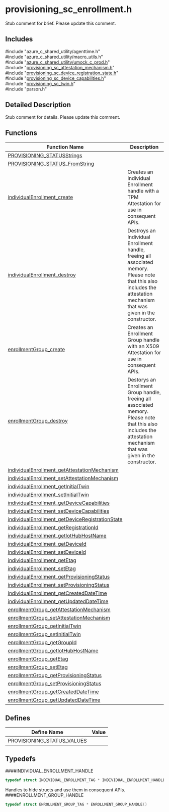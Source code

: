 # provisioning_sc_enrollment.h 

Stub comment for brief. Please update this comment.

## Includes

\#include "azure_c_shared_utility/agenttime.h"  
\#include "azure_c_shared_utility/macro_utils.h"  
\#include "[azure_c_shared_utility/umock_c_prod.h](iot-c-ref-umock-c-prod-h.md)"  
\#include "[provisioning_sc_attestation_mechanism.h](iot-c-ref-provisioning-sc-attestation-mechanism-h.md)"  
\#include "[provisioning_sc_device_registration_state.h](iot-c-ref-provisioning-sc-device-registration-state-h.md)"  
\#include "[provisioning_sc_device_capabilities.h](iot-c-ref-provisioning-sc-device-capabilities-h.md)"  
\#include "[provisioning_sc_twin.h](iot-c-ref-provisioning-sc-twin-h.md)"  
\#include "parson.h"  

## Detailed Description

Stub comment for details. Please update this comment.

## Functions

Function Name                  | Description                                
--------------------------------|---------------------------------------------
[PROVISIONING_STATUSStrings](./iot-c-ref-provisioning-sc-enrollment-h/provisioning-statusstrings.md)            | 
[PROVISIONING_STATUS_FromString](./iot-c-ref-provisioning-sc-enrollment-h/provisioning-status-fromstring.md)            | 
[individualEnrollment_create](./iot-c-ref-provisioning-sc-enrollment-h/individualenrollment-create.md)            | Creates an Individual Enrollment handle with a TPM Attestation for use in consequent APIs.
[individualEnrollment_destroy](./iot-c-ref-provisioning-sc-enrollment-h/individualenrollment-destroy.md)            | Destroys an Individual Enrollment handle, freeing all associated memory. Please note that this also includes the attestation mechanism that was given in the constructor.
[enrollmentGroup_create](./iot-c-ref-provisioning-sc-enrollment-h/enrollmentgroup-create.md)            | Creates an Enrollment Group handle with an X509 Attestation for use in consequent APIs.
[enrollmentGroup_destroy](./iot-c-ref-provisioning-sc-enrollment-h/enrollmentgroup-destroy.md)            | Destorys an Enrollment Group handle, freeing all associated memory. Please note that this also includes the attestation mechanism that was given in the constructor.
[individualEnrollment_getAttestationMechanism](./iot-c-ref-provisioning-sc-enrollment-h/individualenrollment-getattestationmechanism.md)            | 
[individualEnrollment_setAttestationMechanism](./iot-c-ref-provisioning-sc-enrollment-h/individualenrollment-setattestationmechanism.md)            | 
[individualEnrollment_getInitialTwin](./iot-c-ref-provisioning-sc-enrollment-h/individualenrollment-getinitialtwin.md)            | 
[individualEnrollment_setInitialTwin](./iot-c-ref-provisioning-sc-enrollment-h/individualenrollment-setinitialtwin.md)            | 
[individualEnrollment_getDeviceCapabilities](./iot-c-ref-provisioning-sc-enrollment-h/individualenrollment-getdevicecapabilities.md)            | 
[individualEnrollment_setDeviceCapabilities](./iot-c-ref-provisioning-sc-enrollment-h/individualenrollment-setdevicecapabilities.md)            | 
[individualEnrollment_getDeviceRegistrationState](./iot-c-ref-provisioning-sc-enrollment-h/individualenrollment-getdeviceregistrationstate.md)            | 
[individualEnrollment_getRegistrationId](./iot-c-ref-provisioning-sc-enrollment-h/individualenrollment-getregistrationid.md)            | 
[individualEnrollment_getIotHubHostName](./iot-c-ref-provisioning-sc-enrollment-h/individualenrollment-getiothubhostname.md)            | 
[individualEnrollment_getDeviceId](./iot-c-ref-provisioning-sc-enrollment-h/individualenrollment-getdeviceid.md)            | 
[individualEnrollment_setDeviceId](./iot-c-ref-provisioning-sc-enrollment-h/individualenrollment-setdeviceid.md)            | 
[individualEnrollment_getEtag](./iot-c-ref-provisioning-sc-enrollment-h/individualenrollment-getetag.md)            | 
[individualEnrollment_setEtag](./iot-c-ref-provisioning-sc-enrollment-h/individualenrollment-setetag.md)            | 
[individualEnrollment_getProvisioningStatus](./iot-c-ref-provisioning-sc-enrollment-h/individualenrollment-getprovisioningstatus.md)            | 
[individualEnrollment_setProvisioningStatus](./iot-c-ref-provisioning-sc-enrollment-h/individualenrollment-setprovisioningstatus.md)            | 
[individualEnrollment_getCreatedDateTime](./iot-c-ref-provisioning-sc-enrollment-h/individualenrollment-getcreateddatetime.md)            | 
[individualEnrollment_getUpdatedDateTime](./iot-c-ref-provisioning-sc-enrollment-h/individualenrollment-getupdateddatetime.md)            | 
[enrollmentGroup_getAttestationMechanism](./iot-c-ref-provisioning-sc-enrollment-h/enrollmentgroup-getattestationmechanism.md)            | 
[enrollmentGroup_setAttestationMechanism](./iot-c-ref-provisioning-sc-enrollment-h/enrollmentgroup-setattestationmechanism.md)            | 
[enrollmentGroup_getInitialTwin](./iot-c-ref-provisioning-sc-enrollment-h/enrollmentgroup-getinitialtwin.md)            | 
[enrollmentGroup_setInitialTwin](./iot-c-ref-provisioning-sc-enrollment-h/enrollmentgroup-setinitialtwin.md)            | 
[enrollmentGroup_getGroupId](./iot-c-ref-provisioning-sc-enrollment-h/enrollmentgroup-getgroupid.md)            | 
[enrollmentGroup_getIotHubHostName](./iot-c-ref-provisioning-sc-enrollment-h/enrollmentgroup-getiothubhostname.md)            | 
[enrollmentGroup_getEtag](./iot-c-ref-provisioning-sc-enrollment-h/enrollmentgroup-getetag.md)            | 
[enrollmentGroup_setEtag](./iot-c-ref-provisioning-sc-enrollment-h/enrollmentgroup-setetag.md)            | 
[enrollmentGroup_getProvisioningStatus](./iot-c-ref-provisioning-sc-enrollment-h/enrollmentgroup-getprovisioningstatus.md)            | 
[enrollmentGroup_setProvisioningStatus](./iot-c-ref-provisioning-sc-enrollment-h/enrollmentgroup-setprovisioningstatus.md)            | 
[enrollmentGroup_getCreatedDateTime](./iot-c-ref-provisioning-sc-enrollment-h/enrollmentgroup-getcreateddatetime.md)            | 
[enrollmentGroup_getUpdatedDateTime](./iot-c-ref-provisioning-sc-enrollment-h/enrollmentgroup-getupdateddatetime.md)            | 

## Defines

Define Name                    | Value                                
--------------------------------|---------------------------------------------
PROVISIONING_STATUS_VALUES            | 

## Typedefs

####INDIVIDUAL_ENROLLMENT_HANDLE

```C
typedef struct INDIVIDUAL_ENROLLMENT_TAG * INDIVIDUAL_ENROLLMENT_HANDLE()

```

Handles to hide structs and use them in consequent APIs.
####ENROLLMENT_GROUP_HANDLE

```C
typedef struct ENROLLMENT_GROUP_TAG * ENROLLMENT_GROUP_HANDLE()

```

